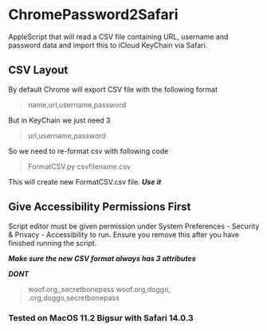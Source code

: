 # ChromePassword2Safari

AppleScript that will read a CSV file containing URL, username and password data and import this to iCloud KeyChain via Safari.

## CSV Layout
By default Chrome will export CSV file with the following format

>name,url,username,password

But in KeyChain we just need 3

>url,username,password

So we need to re-format csv with following code

>FormatCSV.py csvfilename.csv

This will create new FormatCSV.csv file. ***Use it***

## Give Accessibility Permissions First
Script editor must be given permission under System Preferences - Security & Privacy - Accessibility to run. Ensure you remove this after you have finished running the script.

***Make sure the new CSV format always has 3 attributes***

***DONT***
>woof.org,,secretbonepass
>woof.org,doggo,
>.org,doggo,secretbonepass

### Tested on MacOS 11.2 Bigsur with Safari 14.0.3